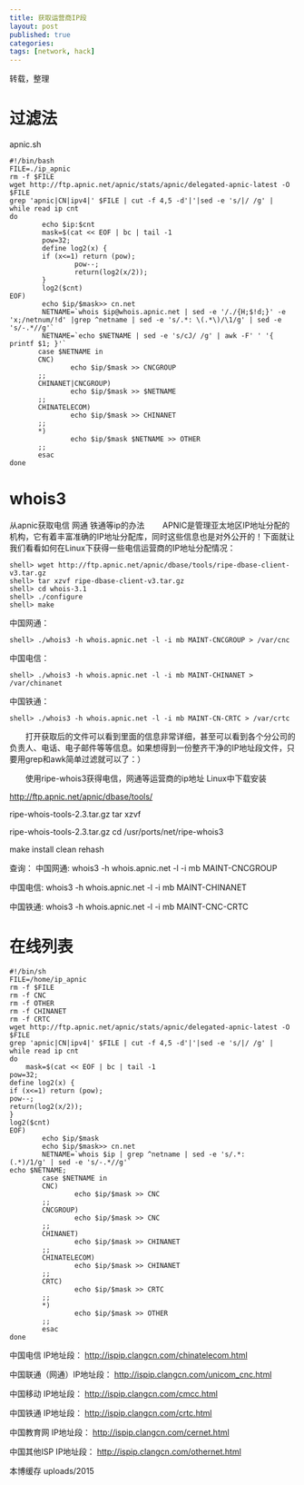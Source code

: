 ```yaml
---
title: 获取运营商IP段
layout: post
published: true
categories: 
tags: [network, hack]
---
```


转载，整理

# 过滤法

apnic.sh

```
#!/bin/bash
FILE=./ip_apnic
rm -f $FILE
wget http://ftp.apnic.net/apnic/stats/apnic/delegated-apnic-latest -O $FILE
grep 'apnic|CN|ipv4|' $FILE | cut -f 4,5 -d'|'|sed -e 's/|/ /g' | while read ip cnt
do
        echo $ip:$cnt
        mask=$(cat << EOF | bc | tail -1
        pow=32;
        define log2(x) {
        if (x<=1) return (pow);
                pow--;
                return(log2(x/2));
        }
        log2($cnt)
EOF)
        echo $ip/$mask>> cn.net
        NETNAME=`whois $ip@whois.apnic.net | sed -e '/./{H;$!d;}' -e 'x;/netnum/!d' |grep ^netname | sed -e 's/.*: \(.*\)/\1/g' | sed -e 's/-.*//g'`
        NETNAME=`echo $NETNAME | sed -e 's/cJ/ /g' | awk -F' ' '{ printf $1; }'`
       case $NETNAME in
       CNC)
               echo $ip/$mask >> CNCGROUP
       ;;
       CHINANET|CNCGROUP)
               echo $ip/$mask >> $NETNAME
       ;;
       CHINATELECOM)
               echo $ip/$mask >> CHINANET
       ;;
       *)
               echo $ip/$mask $NETNAME >> OTHER
       ;;
       esac
done
```

# whois3

从apnic获取电信 网通 铁通等ip的办法
　　APNIC是管理亚太地区IP地址分配的机构，它有着丰富准确的IP地址分配库，同时这些信息也是对外公开的！下面就让我们看看如何在Linux下获得一些电信运营商的IP地址分配情况：

```
shell> wget http://ftp.apnic.net/apnic/dbase/tools/ripe-dbase-client-v3.tar.gz
shell> tar xzvf ripe-dbase-client-v3.tar.gz
shell> cd whois-3.1
shell> ./configure
shell> make
```

中国网通：
```
shell> ./whois3 -h whois.apnic.net -l -i mb MAINT-CNCGROUP > /var/cnc
```

中国电信：

```
shell> ./whois3 -h whois.apnic.net -l -i mb MAINT-CHINANET > /var/chinanet 
```


中国铁通：
```
shell> ./whois3 -h whois.apnic.net -l -i mb MAINT-CN-CRTC > /var/crtc
```

　　打开获取后的文件可以看到里面的信息非常详细，甚至可以看到各个分公司的负责人、电话、电子邮件等等信息。如果想得到一份整齐干净的IP地址段文件，只要用grep和awk简单过滤就可以了：）


　　使用ripe-whois3获得电信，网通等运营商的ip地址
Linux中下载安装

  http://ftp.apnic.net/apnic/dbase/tools/

ripe-whois-tools-2.3.tar.gz  tar xzvf 

ripe-whois-tools-2.3.tar.gz  cd /usr/ports/net/ripe-whois3

  make install clean  rehash

查询：
中国网通: whois3 -h whois.apnic.net -l -i mb MAINT-CNCGROUP

中国电信: whois3 -h whois.apnic.net -l -i mb MAINT-CHINANET

中国铁通: whois3 -h whois.apnic.net -l -i mb MAINT-CNC-CRTC


# 在线列表

```
#!/bin/sh
FILE=/home/ip_apnic
rm -f $FILE
rm -f CNC
rm -f OTHER
rm -f CHINANET
rm -f CRTC
wget http://ftp.apnic.net/apnic/stats/apnic/delegated-apnic-latest -O $FILE
grep 'apnic|CN|ipv4|' $FILE | cut -f 4,5 -d'|'|sed -e 's/|/ /g' | while read ip cnt
do
    mask=$(cat << EOF | bc | tail -1
pow=32;
define log2(x) {
if (x<=1) return (pow);
pow--;
return(log2(x/2));
}
log2($cnt)
EOF)
        echo $ip/$mask
        echo $ip/$mask>> cn.net
        NETNAME=`whois $ip | grep ^netname | sed -e 's/.*:      (.*)/1/g' | sed -e 's/-.*//g'`
echo $NETNAME;
        case $NETNAME in
        CNC)
                echo $ip/$mask >> CNC
        ;;
        CNCGROUP)
                echo $ip/$mask >> CNC
        ;;
        CHINANET)
                echo $ip/$mask >> CHINANET
        ;;
        CHINATELECOM)
                echo $ip/$mask >> CHINANET
        ;;
        CRTC)
                echo $ip/$mask >> CRTC
        ;;
        *)
                echo $ip/$mask >> OTHER
        ;;
        esac
done
```

中国电信 IP地址段：
http://ispip.clangcn.com/chinatelecom.html

中国联通（网通）IP地址段：
http://ispip.clangcn.com/unicom_cnc.html

中国移动 IP地址段：
http://ispip.clangcn.com/cmcc.html

中国铁通 IP地址段：
http://ispip.clangcn.com/crtc.html

中国教育网 IP地址段：
http://ispip.clangcn.com/cernet.html

中国其他ISP IP地址段：
http://ispip.clangcn.com/othernet.html

本博缓存 uploads/2015
